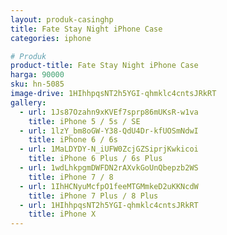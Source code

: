 ```yaml
---
layout: produk-casinghp
title: Fate Stay Night iPhone Case
categories: iphone

# Produk
product-title: Fate Stay Night iPhone Case
harga: 90000
sku: hn-5085
image-drive: 1HIhhpqsNT2h5YGI-qhmklc4cntsJRkRT
gallery:
  - url: 1Js87Ozahn9xKVEf7sprp86mUKsR-w1va
    title: iPhone 5 / 5s / SE
  - url: 1lzY_bm8oGW-Y38-QdU4Dr-kfUOSmNdwI
    title: iPhone 6 / 6s
  - url: 1MaLDYDY-N_iUFW0ZcjGZSiprjKwkicoi
    title: iPhone 6 Plus / 6s Plus
  - url: 1wdLhkpgmDWFDN2rAXvkGoUnQbepzb2WS
    title: iPhone 7 / 8
  - url: 1IhHCNyuMcfpO1feeMTGMmkeD2uKKNcdW
    title: iPhone 7 Plus / 8 Plus
  - url: 1HIhhpqsNT2h5YGI-qhmklc4cntsJRkRT
    title: iPhone X
---
```

